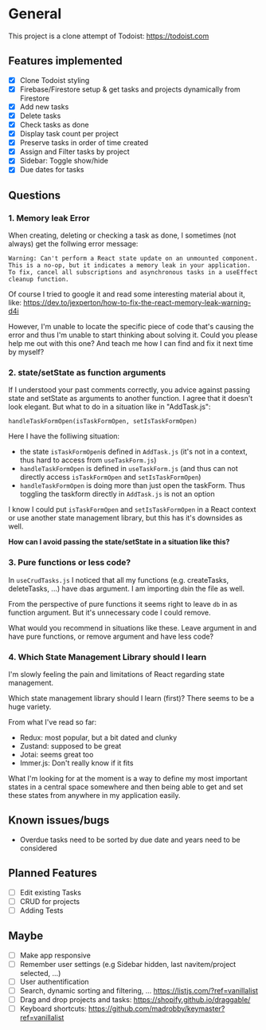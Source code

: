 # General

This project is a clone attempt of Todoist: https://todoist.com

## Features implemented

- [x] Clone Todoist styling
- [x] Firebase/Firestore setup & get tasks and projects dynamically from Firestore
- [x] Add new tasks
- [x] Delete tasks
- [x] Check tasks as done
- [x] Display task count per project
- [x] Preserve tasks in order of time created
- [x] Assign and Filter tasks by project
- [x] Sidebar: Toggle show/hide
- [x] Due dates for tasks

## Questions

### 1. Memory leak Error

When creating, deleting or checking a task as done, I sometimes (not always) get the follwing error message:

`Warning: Can't perform a React state update on an unmounted component. This is a no-op, but it indicates a memory leak in your application. To fix, cancel all subscriptions and asynchronous tasks in a useEffect cleanup function.`

Of course I tried to google it and read some interesting material about it, like: https://dev.to/jexperton/how-to-fix-the-react-memory-leak-warning-d4i

However, I'm unable to locate the specific piece of code that's causing the error and thus I'm unable to start thinking about solving it. Could you please help me out with this one? And teach me how I can find and fix it next time by myself?

### 2. state/setState as function arguments

If I understood your past comments correctly, you advice against passing state and setState as arguments to another function. I agree that it doesn't look elegant. But what to do in a situation like in "AddTask.js":

`handleTaskFormOpen(isTaskFormOpen, setIsTaskFormOpen)`

Here I have the folliwing situation:

- the state `isTaskFormOpen`is defined in `AddTask.js` (it's not in a context, thus hard to access from `useTaskForm.js`)
- `handleTaskFormOpen` is defined in `useTaskForm.js` (and thus can not directly access `isTaskFormOpen` and `setIsTaskFormOpen`)
- `handleTaskFormOpen` is doing more than just open the taskForm. Thus toggling the taskform directly in `AddTask.js` is not an option

I know I could put `isTaskFormOpen` and `setIsTaskFormOpen` in a React context or use another state management library, but this has it's downsides as well.

**How can I avoid passing the state/setState in a situation like this?**

### 3. Pure functions or less code?

In `useCrudTasks.js` I noticed that all my functions (e.g. createTasks, deleteTasks, ...) have `db`as argument. I am importing `db`in the file as well.

From the perspective of pure functions it seems right to leave `db` in as function argument. But it's unnecessary code I could remove.

What would you recommend in situations like these. Leave argument in and have pure functions, or remove argument and have less code?

### 4. Which State Management Library should I learn

I'm slowly feeling the pain and limitations of React regarding state management.

Which state management library should I learn (first)? There seems to be a huge variety.

From what I've read so far:

- Redux: most popular, but a bit dated and clunky
- Zustand: supposed to be great
- Jotai: seems great too
- Immer.js: Don't really know if it fits

What I'm looking for at the moment is a way to define my most important states in a central space somewhere and then being able to get and set these states from anywhere in my application easily.

## Known issues/bugs

- Overdue tasks need to be sorted by due date and years need to be considered

## Planned Features

- [ ] Edit existing Tasks
- [ ] CRUD for projects
- [ ] Adding Tests

## Maybe

- [ ] Make app responsive
- [ ] Remember user settings (e.g Sidebar hidden, last navitem/project selected, ...)
- [ ] User authentification
- [ ] Search, dynamic sorting and filtering, ... https://listjs.com/?ref=vanillalist
- [ ] Drag and drop projects and tasks: https://shopify.github.io/draggable/
- [ ] Keyboard shortcuts: https://github.com/madrobby/keymaster?ref=vanillalist
